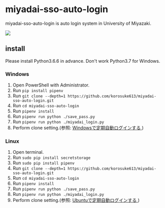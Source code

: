 # miyadai-sso-auto-login
miyadai-sso-auto-login is auto login system in University of Miyazaki.

![](https://github.com/korosuke613/miyadai-sso-auto-login/blob/master/images/use.gif)

## install
Please install Python3.6.6 in advance.
Don't work Python3.7 for Windows. 

### Windows
1. Open PowerShell with Administrator.
2. Run `pip install pipenv`
3. Run `git clone --depth=1 https://github.com/korosuke613/miyadai-sso-auto-login.git`
4. Run `cd miyadai-sso-auto-login`
5. Run `pipenv install`
6. Run `pipenv run python ./save_pass.py`
7. Run `pipenv run python ./miyadai_login.py`
8. Perform clone setting.(参照: [Windowsで定期自動ログインする
](https://github.com/korosuke613/miyadai-sso-auto-login/wiki/Windows%E3%81%A7%E5%AE%9A%E6%9C%9F%E8%87%AA%E5%8B%95%E3%83%AD%E3%82%B0%E3%82%A4%E3%83%B3%E3%81%99%E3%82%8B))

### Linux
1. Open terminal.
2. Run `sudo pip install secretstorage`
3. Run `sudo pip install pipenv`
4. Run `git clone --depth=1 https://github.com/korosuke613/miyadai-sso-auto-login.git`
5. Run `cd miyadai-sso-auto-login`
6. Run `pipenv install`
7. Run `pipenv run python ./save_pass.py`
8. Run `pipenv run python ./miyadai_login.py`
9. Perform clone setting.(参照: [Ubuntuで定期自動ログインする
](https://github.com/korosuke613/miyadai-sso-auto-login/wiki/Ubuntu%E3%81%A7%E5%AE%9A%E6%9C%9F%E8%87%AA%E5%8B%95%E3%83%AD%E3%82%B0%E3%82%A4%E3%83%B3%E3%81%99%E3%82%8B))
